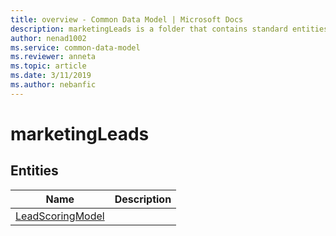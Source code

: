 ```yaml
---
title: overview - Common Data Model | Microsoft Docs
description: marketingLeads is a folder that contains standard entities related to the Common Data Model.
author: nenad1002
ms.service: common-data-model
ms.reviewer: anneta
ms.topic: article
ms.date: 3/11/2019
ms.author: nebanfic
---
```


# marketingLeads


## Entities

|Name|Description|
|---|---|
|[LeadScoringModel](LeadScoringModel.md)|  |
